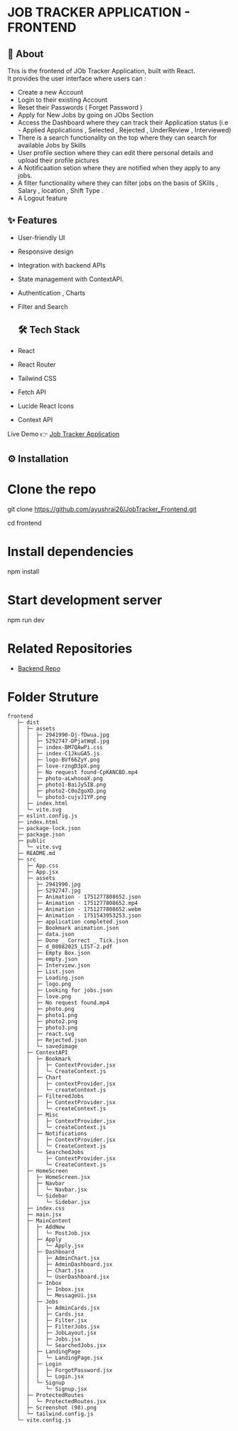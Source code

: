 # JOB TRACKER APPLICATION - FRONTEND

## 🚀 About
This is the frontend of JOb Tracker Application, built with React.  
It provides the user interface where users can :
- Create a new Account
- Login to their existing Account
- Reset their Passwords ( Forget Password )
- Apply for New Jobs by going on JObs Section
- Access the Dashboard where they can track their Application status (i.e - Applied Applications , Selected , Rejected , UnderReview , Interviewed)
- There is a search functionality on the top where they can search for available Jobs by Skills
- User profile section where they can edit there personal details and upload their profile pictures
- A Notificaation setion where they are notified when they apply to any jobs.
- A filter functionality where they can filter jobs on the basis of SKills , Salary , location , Shift Type .
- A Logout feature 



## ✨ Features
- User-friendly UI
- Responsive design
- Integration with backend APIs
- State management with ContextAPI.
- Authentication , Charts
- Filter and Search


  ## 🛠 Tech Stack
- React
- React Router
- Tailwind CSS 
- Fetch API
- Lucide React Icons
- Context API


Live Demo 👉 [Job Tracker Application](https://job-tracker-frontend-qwvg.vercel.app/)

## ⚙️ Installation

# Clone the repo
git clone https://github.com/ayushrai26/JobTracker_Frontend.git

cd frontend

# Install dependencies
npm install

# Start development server
npm run dev

# Related Repositories

- [Backend Repo](https://github.com/ayushrai26/JObTracker_backend)


# Folder Struture 
```
frontend
   ├─ dist
   │  ├─ assets
   │  │  ├─ 2941990-Dj-fDwua.jpg
   │  │  ├─ 5292747-DPjatWqE.jpg
   │  │  ├─ index-BM7QAwPi.css
   │  │  ├─ index-C1JkuGA5.js
   │  │  ├─ logo-BVf66ZyY.png
   │  │  ├─ love-rzngD3pX.png
   │  │  ├─ No request found-CpKANCBD.mp4
   │  │  ├─ photo-aLwhooaX.png
   │  │  ├─ photo1-BaiJySIB.png
   │  │  ├─ photo2-C0oZgoXD.png
   │  │  └─ photo3-cujvJ1YP.png
   │  ├─ index.html
   │  └─ vite.svg
   ├─ eslint.config.js
   ├─ index.html
   ├─ package-lock.json
   ├─ package.json
   ├─ public
   │  └─ vite.svg
   ├─ README.md
   ├─ src
   │  ├─ App.css
   │  ├─ App.jsx
   │  ├─ assets
   │  │  ├─ 2941990.jpg
   │  │  ├─ 5292747.jpg
   │  │  ├─ Animation - 1751277808652.json
   │  │  ├─ Animation - 1751277808652.mp4
   │  │  ├─ Animation - 1751277808652.webm
   │  │  ├─ Animation - 1751543953253.json
   │  │  ├─ application completed.json
   │  │  ├─ Bookmark animation.json
   │  │  ├─ data.json
   │  │  ├─ Done _ Correct _ Tick.json
   │  │  ├─ d_08082025_LIST-2.pdf
   │  │  ├─ Empty Box.json
   │  │  ├─ empty.json
   │  │  ├─ Interview.json
   │  │  ├─ List.json
   │  │  ├─ Loading.json
   │  │  ├─ logo.png
   │  │  ├─ Looking for jobs.json
   │  │  ├─ love.png
   │  │  ├─ No request found.mp4
   │  │  ├─ photo.png
   │  │  ├─ photo1.png
   │  │  ├─ photo2.png
   │  │  ├─ photo3.png
   │  │  ├─ react.svg
   │  │  ├─ Rejected.json
   │  │  └─ savedimage
   │  ├─ ContextAPI
   │  │  ├─ Bookmark
   │  │  │  ├─ ContextProvider.jsx
   │  │  │  └─ CreateContext.js
   │  │  ├─ Chart
   │  │  │  ├─ contextProvider.jsx
   │  │  │  └─ createContext.js
   │  │  ├─ FilteredJobs
   │  │  │  ├─ ContextProvider.jsx
   │  │  │  └─ createContext.js
   │  │  ├─ Misc
   │  │  │  ├─ ContextProvider.jsx
   │  │  │  └─ createContext.js
   │  │  ├─ Notifications
   │  │  │  ├─ ContextProvider.jsx
   │  │  │  └─ CreateContext.js
   │  │  └─ SearchedJobs
   │  │     ├─ ContextProvider.jsx
   │  │     └─ CreateContext.js
   │  ├─ HomeScreen
   │  │  ├─ HomeScreen.jsx
   │  │  ├─ Navbar
   │  │  │  └─ Navbar.jsx
   │  │  └─ Sidebar
   │  │     └─ Sidebar.jsx
   │  ├─ index.css
   │  ├─ main.jsx
   │  ├─ MainContent
   │  │  ├─ AddNew
   │  │  │  └─ PostJob.jsx
   │  │  ├─ Apply
   │  │  │  └─ Apply.jsx
   │  │  ├─ Dashboard
   │  │  │  ├─ AdminChart.jsx
   │  │  │  ├─ AdminDashboard.jsx
   │  │  │  ├─ Chart.jsx
   │  │  │  └─ UserDashboard.jsx
   │  │  ├─ Inbox
   │  │  │  ├─ Inbox.jsx
   │  │  │  └─ MessageUi.jsx
   │  │  ├─ Jobs
   │  │  │  ├─ AdminCards.jsx
   │  │  │  ├─ Cards.jsx
   │  │  │  ├─ Filter.jsx
   │  │  │  ├─ FilterJobs.jsx
   │  │  │  ├─ JobLayout.jsx
   │  │  │  ├─ Jobs.jsx
   │  │  │  └─ SearchedJobs.jsx
   │  │  ├─ LandingPage
   │  │  │  └─ LandingPage.jsx
   │  │  ├─ Login
   │  │  │  ├─ ForgotPassword.jsx
   │  │  │  └─ Login.jsx
   │  │  └─ Signup
   │  │     └─ Signup.jsx
   │  ├─ ProtectedRoutes
   │  │  └─ ProtectedRoutes.jsx
   │  ├─ Screenshot (98).png
   │  └─ tailwind.config.js
   └─ vite.config.js
 
